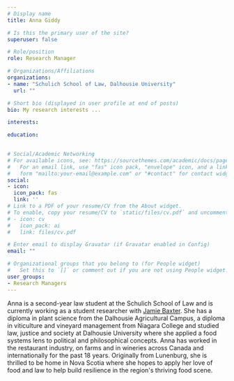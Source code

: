 ```yaml
---
# Display name
title: Anna Giddy

# Is this the primary user of the site?
superuser: false

# Role/position
role: Research Manager 

# Organizations/Affiliations
organizations:
- name: "Schulich School of Law, Dalhousie University"
  url: ""

# Short bio (displayed in user profile at end of posts)
bio: My research interests ...

interests:

education:
 

# Social/Academic Networking
# For available icons, see: https://sourcethemes.com/academic/docs/page-builder/#icons
#   For an email link, use "fas" icon pack, "envelope" icon, and a link in the
#   form "mailto:your-email@example.com" or "#contact" for contact widget.
social:
- icon: 
  icon_pack: fas
  link: ''
# Link to a PDF of your resume/CV from the About widget.
# To enable, copy your resume/CV to `static/files/cv.pdf` and uncomment the lines below.
# - icon: cv
#   icon_pack: ai
#   link: files/cv.pdf

# Enter email to display Gravatar (if Gravatar enabled in Config)
email: ""

# Organizational groups that you belong to (for People widget)
#   Set this to `[]` or comment out if you are not using People widget.
user_groups:
- Research Managers
---
```


Anna is a second-year law student at the Schulich School of Law and is currently working as a student researcher with [Jamie Baxter](../jamie-baxter). She has a diploma in plant science from the Dalhousie Agricultural Campus, a diploma in viticulture and vineyard management from Niagara College and studied law, justice and society at Dalhousie University where she applied a food systems lens to political and philosophical concepts. Anna has worked in the restaurant industry, on farms and in wineries across Canada and internationally for the past 18 years. Originally from Lunenburg, she is thrilled to be home in Nova Scotia where she hopes to apply her love of food and law to help build resilience in the region's thriving food scene. 
